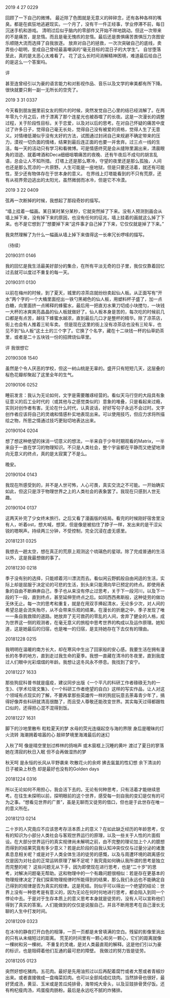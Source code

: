 2019 4 27 0229

回顾了一下自己的微博。
最近除了色图就是无意义的碎碎念，还有各种各样的嘴臭。都是在疯狂地逃避现实。一个月了，没有干一件正经事，学业停滞不前，每日沉迷手机和游戏。
清明过后似乎脑内的零部件又开始不祥地跳动。但这一次带来的不是痛苦，是怠惰。而且是毫无愧疚的怠惰。最后还是畏惧痛苦畏惧压力贪图安乐顺随大流而选择了自我放逐。
放弃对自己的拯救，一次次突破自己的底线，卖弄些小聪明，变成自己曾经最喜嘲讽的“毫无目标的混日子的大学生”。
自甘堕落至此，真的是太恶心太难看了。
花了这么长时间消解精神困境，难道最后给自己的是这么一个答案吗。

评

甚至连曾经引以为豪的语言能力和对影视作品、音乐以及文学的审美都有所下降。很快就要只剩一副一无所长的空壳了。

2019 3 31 0337

今天看到朋友圈里前女友的照片的时候，突然发觉自己心里的结已经消解了。在两年零九个月之后，终于漂离了那个连星光也被吞噬了的长夜。这是一次漫长的调整过程，关于阶段性目标，关于恋爱，以及对以后的思考。在对自己怀疑的痛苦中度过了许多日子，觉得自己毫无长处，觉得自己没有被爱的资格，觉得人生了无意义。对情绪低潮似乎没有太好的方法，试图通过封闭自己来规避不确定带来的压力，漠视一切负面的情绪，结果到最后连正面的也要一并舍弃。过三点一线的生活，每一天的活动只有学习和看微博。可是情感终究是会从缝隙里漏出来，清晨眼角的泪迹、就着啤酒和Deca细细咀嚼痛苦的夜晚、还有午夜后不成句的胡言乱语，总会让人不知所措。
灯塔上还是那么寒冷，守望的夜里还是那么孤独，人间也还是那么荒凉的一片原野。人生可能是一座地狱，但是只要还活着，就还有可能性，至少还有物体存在于世本身的意义。
在界线上灯塔能看到的不只有荒原，还有从视界旁边逃出的太阳光，虽然微弱而冰冷，但是它不冷漠。

2019 3 22 0409

弦再一次断掉的时候，我想起了那段奇妙的描写。

“墙上挂着一幅画。某日某时某分某秒，它就突然掉了下来。没有人预测到画会从墙上掉下来，没有掉下来的原因，也没有任何的征兆，墙上挂着的画就这么掉了下来。也不是它想到了“想要掉下来”这件事才自己掉了下来，它仅仅就是掉了下来。”

我突然理解了为什么一幅画从墙上掉下来值得这一长串冗长啰嗦的描写。

（待续）

20190311 0146

我的回忆是我生活最美好部分的集合，在所有平淡无奇的日子里，我仅仅靠着回忆过去就可以度过不重复的每一天。 

20190311 0130

以前在梅州的时候，到了夏天，城里的凉茶店就纷纷卖起仙人板。从正面写有“开水”两个字的一个大桶里面挖出一铁勺黑褐色的仙人板，用塑料杯子盛了，加一点白糖，向里面挤一点稀释的蜂蜜水，最后用一把直刃水果刀切成小块搅匀，一块钱一大杯的冰爽爽亮晶晶的仙人板就做好了。仙人板本身是苦的，每次吃的时候前几口都是有点苦，越往下蜂蜜水越浓，直到最后几口才是整杯的精华。除了凉茶店，街上也会有人推着三轮车卖。
但是现在这里的街上没有凉茶店也没有三轮车，也见不到“仙人板”这土土的三个字了。它换了个名字，藏在十二块钱一杯的仙草奶茶里，或者是二十五块钱一份的招牌烧仙草里。

评 我很想它

20190308 1540

虽然是个令人厌恶的学校，但这一树山桃是无辜的。盛开只有短短几天，这层叠的桜色花瓣却聚起了这里全年的生气。 

20190106 0252

睡前发言：我认为无论如何，文字是需要雕琢经营的。看似天马行空的大段具有象征意义的后工业时代的（或其他与之感觉类似的）意象的堆叠，只是看起来过瘾，实则对创作者有害。无论在什么时代，认真说话，好好写句子永远不会过时。文字创作者应该将自己的灵魂和情感朴实地表现出来。可以使用技巧，但应力求将所描绘之物，所思之情通过技巧更贴切地表达出来。

20190104 0204

想了想这种绝望的抹消一切意义的想法，一半来自于少年时期观看的Matrix，一半来自于一直在学习的物理知识。不只是人类社会，整个宇宙都在平静而又绝望地滑向无意义的终点，真的是太寂寞了不是么。

晚安。 

20190104 0143

我现在所感受到的，并不是人世可怖，人心可畏，真实交流之不可能。一开始确实如此，但这只是浮于物理世界之上的人类社会的表象罢了。我现在只感到人世无趣。 

20190104 0137

这两天补完了少女终末旅行。之后又看了漫画版的结局。看完的时候刚好宿舍里没有人，听着ost，想大喊，想哭，但是像是被掐住了脖子一样，发出来的是干涩尖锐的嗯啊声。持续两三分钟，不受控制，完全沉浸在虚无感里。 

20181231 0325

我想去一趟太空，想在真正的荒原上观测这个琉璃色的星球。除了完成普通的生活以外，这是我最想做的事了。 

20181230 0218

季子没有别的选择，只能顺着河川漂流而去。看似闲云野鹤般自由闲适的生活，实际上却是屈服于决定论的可悲的生活，到头来只能滑向早已预定的终点。即使用表象的自由不断麻痹自己，季子也从来没有停止过思考，关于下一段河川，以及下一段的下一段，直到终点，甚至延伸至终点之后。如同西西弗斯般，这种徒劳的做功无休无止。每一次的思考和重复，就是在用双手捧起清水，无论多少次，对人间的希望总是会流失殆尽，从不会带来乐观的结果。在漫长的折磨之中，季子发现了唯一一条自我救赎的道路。她放弃了无可救药的零乱的人间，舍弃了健全的人格，成为世界这一侧的观测者，在毫无意义的旅程中思考世界的构成以及运作原理。她知道，这是她最后的归宿，也是唯一的归宿，是支持她存在下去仅有的理由。

20181228 0215

我明明在温暖的南方长大，却在寒风中生出了回家般的安心感。我要生活在拥有漫长的冬季的地方，直到走过我生命的夏季。我想一直藏在清冷的冬夜里，直到我度过人们眼中光彩熠熠的年龄。我想让这冬风永不停息。我找到了安宁。 

20181227 1633

那些狗屁科普书就是瘟疫，建议同步出版《一个平凡的科研工作者碌碌无为的一生》、《学术垃圾文集》、《一个科研工作者绝望的自白》这样的写实作品，让人对这个领域有点现实的了解，不要再拿那些英雄传一样的狗屁玩意去荼毒青少年了，搞得好像弄些科研就清高很酷了，而且受人尊敬还能改变世界。其实每天过得都跟牲口似的，还得担心混不混得到饭。

20181227 1631

脚下的沙地里散布
粒粒夏天的梦
水母的荧光连缀起空与海的界限
身后是暧昧的灯火流转
海潮拥着喧嚣的心
敲碎梦境里海滩最后的迷幻

入秋了呵
像是晴空里划过桦林的鸽哨声
或木窗框上沉睡的黄叶
渡过了夏日的寥落
她在清寂的秋日入眠
但不会再做湿热的梦

秋天呵
是永恒的长风从平野袭来
吹散花火的余烬
拂去氤氲的性幻想
余下清淡的日子被染上秋色
却是最好也没有的Golden days

20181224 0316

所以无论如何不用担心，我会活下去的。无论有何种思考，只有活着才能继续思考。在往生未探明以前，探明眼前的这个世界，感受每一刻自我的变幻是仅有的可为之事。“想看见世界的广景”，虽是无聊而又徒劳的借口，但也是于此世存在唯一的意义所在。 

20181213 0214

二十岁的人究竟应不应该思考存活本质上的意义？在如此缺乏经历的年龄思考，仅有的知识为小部分人类社会与客观世界运行的原理，以及一些关于人性的片面假设。在大部分世界运行的真实规律尚未解明之前，由不完整的理论加上个人的臆想而得到的结果究竟有多少意义？若是此阶段的自我认知冲突仅仅与过量分泌的诸激素息息相关呢？或是对于人类全体生活的徒劳的感慨，以及与周遭环境的疏离感仅仅是因为对社会的正常运转原理了解不足呢？我究竟如何确认我所谓的思考是独立而完整的呢？
这些问题无从下手，因为即使现在进行思考，也是“二十岁”的思考，对解决问题毫无帮助。这和物理中的一个有趣问题很相似：若是存在更基本的物理规律决定了我们探索物理规律时所能得到的结果，那么我们永远也不能确定自己得到的规律是否为真实的规律。这是死结。则似乎可以得出一个绝望的结论：世界上没有一种思考是有意义的，因为无论在何时何地进行思考，都会陷入到同一个悖论中去。于是对于生存本质上的意义思考本身就是徒劳的，没有人可以宣称他们得到了真实的答案。人们能做到的仅仅是说服自己，并且不断用思考在自己漫长无聊的人生中打发时间。

20181209 0323

在冰冷的静夜打开白色的相簿，一页一页都是未曾填满的空白。残留的影像里淌出的只有从未缩短过的距离。
荒芜的时间里有一颗心和另一颗心，它们的距离就像一棵树和另一棵树。
不重复的灵魂，是对人类最直观的解释。这是他们引以为豪的标识，也是阻碍着他们互通的最可悲的障壁。
我做过的努力皆是徒劳。 

20181205 0123

突然好想吃猪肉。五花肉。最好是先用油煎过以后再配着腐竹或者大葱或者青椒炒出来。或者直接做成一盘梅菜扣肉。也可以全部炖成红烧肉。当然排骨也很好，最好煲成汤，黄豆、玉米或是苦瓜炖排骨，海带炖大骨头，以及豆豉排骨煲仔饭。还有枸杞瘦肉汤，鸡蛋瘦肉肠粉。最后是永远吃不腻的炸猪排。